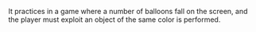It practices in a game where a number of balloons fall on the screen, and the player must exploit an object of the same color is performed.